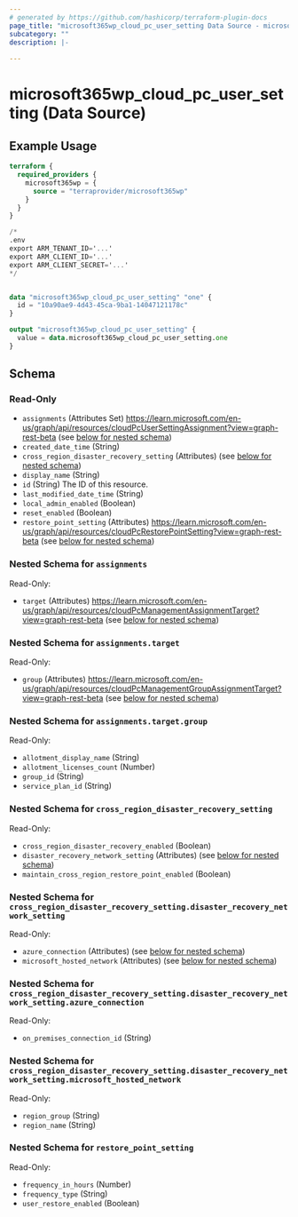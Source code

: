 ```yaml
---
# generated by https://github.com/hashicorp/terraform-plugin-docs
page_title: "microsoft365wp_cloud_pc_user_setting Data Source - microsoft365wp"
subcategory: ""
description: |-
  
---
```


# microsoft365wp_cloud_pc_user_setting (Data Source)



## Example Usage

```terraform
terraform {
  required_providers {
    microsoft365wp = {
      source = "terraprovider/microsoft365wp"
    }
  }
}

/*
.env
export ARM_TENANT_ID='...'
export ARM_CLIENT_ID='...'
export ARM_CLIENT_SECRET='...'
*/


data "microsoft365wp_cloud_pc_user_setting" "one" {
  id = "10a90ae9-4d43-45ca-9ba1-14047121178c"
}

output "microsoft365wp_cloud_pc_user_setting" {
  value = data.microsoft365wp_cloud_pc_user_setting.one
}
```

<!-- schema generated by tfplugindocs -->
## Schema

### Read-Only

- `assignments` (Attributes Set) https://learn.microsoft.com/en-us/graph/api/resources/cloudPcUserSettingAssignment?view=graph-rest-beta (see [below for nested schema](#nestedatt--assignments))
- `created_date_time` (String)
- `cross_region_disaster_recovery_setting` (Attributes) (see [below for nested schema](#nestedatt--cross_region_disaster_recovery_setting))
- `display_name` (String)
- `id` (String) The ID of this resource.
- `last_modified_date_time` (String)
- `local_admin_enabled` (Boolean)
- `reset_enabled` (Boolean)
- `restore_point_setting` (Attributes) https://learn.microsoft.com/en-us/graph/api/resources/cloudPcRestorePointSetting?view=graph-rest-beta (see [below for nested schema](#nestedatt--restore_point_setting))

<a id="nestedatt--assignments"></a>
### Nested Schema for `assignments`

Read-Only:

- `target` (Attributes) https://learn.microsoft.com/en-us/graph/api/resources/cloudPcManagementAssignmentTarget?view=graph-rest-beta (see [below for nested schema](#nestedatt--assignments--target))

<a id="nestedatt--assignments--target"></a>
### Nested Schema for `assignments.target`

Read-Only:

- `group` (Attributes) https://learn.microsoft.com/en-us/graph/api/resources/cloudPcManagementGroupAssignmentTarget?view=graph-rest-beta (see [below for nested schema](#nestedatt--assignments--target--group))

<a id="nestedatt--assignments--target--group"></a>
### Nested Schema for `assignments.target.group`

Read-Only:

- `allotment_display_name` (String)
- `allotment_licenses_count` (Number)
- `group_id` (String)
- `service_plan_id` (String)




<a id="nestedatt--cross_region_disaster_recovery_setting"></a>
### Nested Schema for `cross_region_disaster_recovery_setting`

Read-Only:

- `cross_region_disaster_recovery_enabled` (Boolean)
- `disaster_recovery_network_setting` (Attributes) (see [below for nested schema](#nestedatt--cross_region_disaster_recovery_setting--disaster_recovery_network_setting))
- `maintain_cross_region_restore_point_enabled` (Boolean)

<a id="nestedatt--cross_region_disaster_recovery_setting--disaster_recovery_network_setting"></a>
### Nested Schema for `cross_region_disaster_recovery_setting.disaster_recovery_network_setting`

Read-Only:

- `azure_connection` (Attributes) (see [below for nested schema](#nestedatt--cross_region_disaster_recovery_setting--disaster_recovery_network_setting--azure_connection))
- `microsoft_hosted_network` (Attributes) (see [below for nested schema](#nestedatt--cross_region_disaster_recovery_setting--disaster_recovery_network_setting--microsoft_hosted_network))

<a id="nestedatt--cross_region_disaster_recovery_setting--disaster_recovery_network_setting--azure_connection"></a>
### Nested Schema for `cross_region_disaster_recovery_setting.disaster_recovery_network_setting.azure_connection`

Read-Only:

- `on_premises_connection_id` (String)


<a id="nestedatt--cross_region_disaster_recovery_setting--disaster_recovery_network_setting--microsoft_hosted_network"></a>
### Nested Schema for `cross_region_disaster_recovery_setting.disaster_recovery_network_setting.microsoft_hosted_network`

Read-Only:

- `region_group` (String)
- `region_name` (String)




<a id="nestedatt--restore_point_setting"></a>
### Nested Schema for `restore_point_setting`

Read-Only:

- `frequency_in_hours` (Number)
- `frequency_type` (String)
- `user_restore_enabled` (Boolean)


